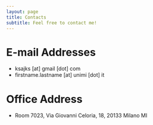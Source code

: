 ```yaml
---
layout: page
title: Contacts
subtitle: Feel free to contact me!
---
```


# E-mail Addresses
* ksajks [at] gmail [dot] com
* firstname.lastname [at] unimi [dot] it

# Office Address
* Room 7023, Via Giovanni Celoria, 18, 20133 Milano MI
